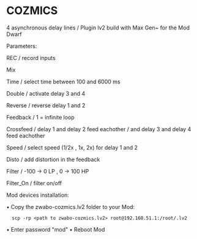 # COZMICS
4 asynchronous delay lines / Plugin lv2 build with Max Gen~ for the Mod Dwarf

Parameters:

REC   / record inputs

Mix	 

Time  / select time between 100 and 6000 ms

Double   / activate delay 3 and 4	

Reverse   / reverse delay 1 and 2

Feedback  / 1 = infinite loop

Crossfeed   / delay 1 and delay 2 feed eachother   / and  delay 3 and delay 4 feed eachother   

Speed   / select speed (1/2x , 1x, 2x)  for delay 1 and 2

Disto   / add distortion in the feedback

Filter  / -100 -> 0   LP  ,   0 -> 100  HP

Filter_On     / filter on/off


Mod devices installation:

• Copy the zwabo-cozmics.lv2 folder to your Mod:
```
  scp -rp <path to zwabo-cozmics.lv2> root@192.168.51.1:/root/.lv2
  ```


• Enter password "mod"
• Reboot Mod
